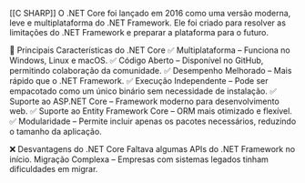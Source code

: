 [[C SHARP]]
O .NET Core foi lançado em 2016 como uma versão moderna, leve e multiplataforma do .NET Framework. Ele foi criado para resolver as limitações do .NET Framework e preparar a plataforma para o futuro.

📌 Principais Características do .NET Core
✅ Multiplataforma – Funciona no Windows, Linux e macOS.
✅ Código Aberto – Disponível no GitHub, permitindo colaboração da comunidade.
✅ Desempenho Melhorado – Mais rápido que o .NET Framework.
✅ Execução Independente – Pode ser empacotado como um único binário sem necessidade de instalação.
✅ Suporte ao ASP.NET Core – Framework moderno para desenvolvimento web.
✅ Suporte ao Entity Framework Core – ORM mais otimizado e flexível.
✅ Modularidade – Permite incluir apenas os pacotes necessários, reduzindo o tamanho da aplicação.

❌ Desvantagens do .NET Core
Faltava algumas APIs do .NET Framework no início.
Migração Complexa – Empresas com sistemas legados tinham dificuldades em migrar.